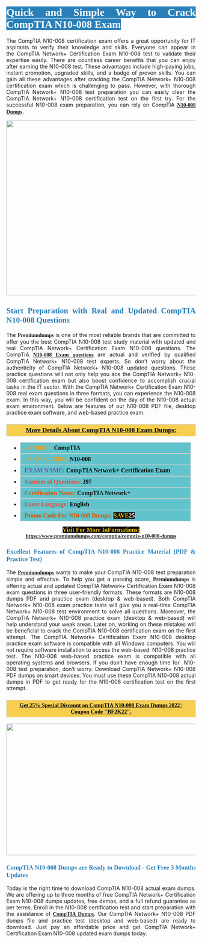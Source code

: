 <h1 style="text-align: justify;"><span style="color:#ffffff;"><span style="font-family:Georgia,serif;"><strong><span style="background-color:#2980b9;">Quick and Simple Way to Crack CompTIA N10-008 Exam</span></strong></span></span></h1>

<p style="text-align: justify;">The CompTIA N10-008 certification exam offers a great opportunity for IT aspirants to verify their knowledge and skills. Everyone can appear in the CompTIA Network+ Certification Exam N10-008 test to validate their expertise easily. There are countless career benefits that you can enjoy after earning the N10-008 test. These advantages include high-paying jobs, instant promotion, upgraded skills, and a badge of proven skills. You can gain all these advantages after cracking the CompTIA Network+ N10-008 certification exam which is challenging to pass. However, with thorough CompTIA Network+ N10-008 test preparation you can easily clear the CompTIA Network+ N10-008 certification test on the first try. For the successful N10-008 exam preparation, you can rely on CompTIA <span style="font-family:Georgia,serif;"><strong><a href="https://www.premiumdumps.com/comptia/comptia-n10-008-dumps">N10-008 Dumps</a></strong></span>.</p>

<p style="text-align: center;"><a href="https://www.premiumdumps.com/comptia/comptia-n10-008-dumps"><img alt="" src="https://i.imgur.com/KJGzbJ2.jpeg" style="width: 700px; height: 465px;" /></a></p>

<h2 style="text-align: justify;"><span style="color:#2980b9;"><span style="font-family:Georgia,serif;"><strong>Start Preparation with Real and Updated CompTIA N10-008 Questions</strong></span></span></h2>

<p style="text-align: justify;">The <span style="font-size:14px;"><span style="font-family:Georgia,serif;"><strong>Premiumdumps</strong></span></span> is one of the most reliable brands that are committed to offer you the best CompTIA N10-008 test study material with updated and real CompTIA Network+ Certification Exam N10-008 questions. The CompTIA <span style="font-family:Georgia,serif;"><strong><a href="https://www.premiumdumps.com/comptia/comptia-n10-008-dumps">N10-008 Exam questions</a></strong></span> are actual and verified by qualified CompTIA Network+ N10-008 test experts. So don’t worry about the authenticity of CompTIA Network+ N10-008 updated questions. These practice questions will not only help you ace the CompTIA Network+ N10-008 certification exam but also boost confidence to accomplish crucial tasks in the IT sector. With the CompTIA Network+ Certification Exam N10-008 real exam questions in three formats, you can experience the N10-008 exam. In this way, you will be confident on the day of the N10-008 actual exam environment. Below are features of our N10-008 PDF file, desktop practice exam software, and web-based practice exam.</p>

<h3 style="background: #f7ce50; border: 1px solid rgb(204, 204, 204); padding: 5px 10px; text-align: center;"><span style="font-family:Georgia,serif;"><u><u><span style="color:#000000;"><span style="font-size:11pt"><span style="line-height:normal"><b><span style="font-size:13.0pt"><span cambria="">More Details About CompTIA N10-008 Exam Dumps:</span></span></b></span></span></span></u></u></span></h3>

<ul>
	<li style="margin:0cm 10pt">
	<div style="background:#61c4cd; border: 1px solid rgb(204, 204, 204); padding: 5px 10px; text-align: justify;"><span style="font-family:Georgia,serif;"><span style="font-size:11pt"><span style="line-height:normal"><b><span style="font-size:12.0pt"><span new="" roman="" times=""><span style="color:#f39c12;">VENDOR:</span> <span style="color:#000000;">CompTIA</span></span></span></b></span></span></span></div>
	</li>
	<li style="margin:0cm 10pt">
	<div style="background: #61c4cd; border: 1px solid rgb(204, 204, 204); padding: 5px 10px; text-align: justify;"><span style="font-family:Georgia,serif;"><span style="font-size:11pt"><span style="line-height:normal"><b><span style="font-size:12.0pt"><span new="" roman="" times=""><span style="color:#f39c12;">EXAM CCODE:</span> <span style="color:#000000;">N10-008</span></span></span></b></span></span></span></div>
	</li>
	<li style="margin:0cm 10pt">
	<div style="background: #61c4cd; border: 1px solid rgb(204, 204, 204); padding: 5px 10px; text-align: justify;"><span style="font-family:Georgia,serif;"><span style="font-size:11pt"><span style="line-height:normal"><b><span style="font-size:12.0pt"><span new="" roman="" times=""><span style="color:#8e44ad;">EXAM NAME:</span> <span style="color:#000000;">CompTIA Network+ Certification Exam</span></span></span></b></span></span></span></div>
	</li>
	<li style="margin:0cm 10pt">
	<div style="background: #61c4cd; border: 1px solid rgb(204, 204, 204); padding: 5px 10px;"><span style="font-family:Georgia,serif;"><span style="font-size:11pt"><span style="line-height:normal"><b><span style="font-size:12.0pt"><span new="" roman="" times=""><span style="color:#e74c3c;">Number of Questions:</span><span style="color:#000000;"><span style="color:#f1c40f;"> </span>397</span></span></span></b></span></span></span></div>
	</li>
	<li style="margin:0cm 10pt">
	<div style="background: #61c4cd; border: 1px solid rgb(204, 204, 204); padding: 5px 10px; text-align: justify;"><span style="font-family:Georgia,serif;"><span style="font-size:11pt"><span style="line-height:normal"><b><span style="font-size:12.0pt"><span new="" roman="" times=""><span style="color:#d35400;">Certification Name:</span> CompTIA Network+</span></span></b></span></span></span></div>
	</li>
	<li style="margin:0cm 10pt">
	<div style="background: #61c4cd; border: 1px solid rgb(204, 204, 204); padding: 5px 10px; text-align: justify;"><span style="font-family:Georgia,serif;"><span style="font-size:11pt"><span style="line-height:normal"><b><span style="font-size:12.0pt"><span new="" roman="" times=""><span style="color:#e74c3c;">Exam Language:</span> <span style="color:#000000;">English</span></span></span></b></span></span></span></div>
	</li>
	<li style="margin:0cm 10pt">
	<div style="background: #61c4cd; border: 1px solid rgb(204, 204, 204); padding: 5px 10px;"><span style="font-family:Georgia,serif;"><span style="font-size:11pt"><span style="line-height:normal"><b><span style="font-size:12.0pt"><span new="" roman="" times=""><span style="color:#d35400;">Promo Code For N10-008 Dumps:</span><span style="color:#f1c40f;"> <span style="background-color:#000000;">SAVE</span></span><span style="color:#ffffff;"><span style="background-color:#000000;">25</span></span></span></span></b></span></span></span></div>
	</li>
</ul>

<p style="text-align: center;"><span style="font-family:Georgia,serif;"><strong><span style="font-size:16px;"><span style="color:#f1c40f;"><span style="background-color:#000000;">Visit For More InFormations:</span></span></span> <a href="https://www.premiumdumps.com/comptia/comptia-n10-008-dumps">https://www.premiumdumps.com/comptia/comptia-n10-008-dumps</a></strong></span></p>

<h3 style="text-align: justify;"><span style="color:#2980b9;"><span style="font-family:Georgia,serif;"><strong><strong><strong>Excellent Features of CompTIA N10-008 Practice Material (PDF & Practice Test)</strong></strong></strong></span></span></h3>

<p style="text-align: justify;">The <a href="https://www.premiumdumps.com/"><span style="font-size:14px;"><span style="font-family:Georgia,serif;"><strong>Premiumdumps</strong></span></span></a> wants to make your CompTIA N10-008 test preparation simple and effective. To help you get a passing score, <span style="font-size:14px;"><span style="font-family:Georgia,serif;"><strong>Premiumdumps </strong></span></span>is offering actual and updated CompTIA Network+ Certification Exam N10-008 exam questions in three user-friendly formats. These formats are N10-008 dumps PDF and practice exam (desktop & web-based). Both CompTIA Network+ N10-008 exam practice tests will give you a real-time CompTIA Network+ N10-008 test environment to solve all questions. Moreover, the CompTIA Network+ N10-008 practice exam (desktop & web-based) will help understand your weak areas. Later on, working on these mistakes will be beneficial to crack the CompTIA N10-008 certification exam on the first attempt. The CompTIA Network+ Certification Exam N10-008 desktop practice exam software is compatible with all Windows computers. You will not require software installation to access the web-based  N10-008 practice test. The N10-008 web-based practice exam is compatible with all operating systems and browsers. If you don’t have enough time for  N10-008 test preparation, don’t worry. Download CompTIA Network+ N10-008 PDF dumps on smart devices. You must use these CompTIA N10-008 actual dumps in PDF to get ready for the N10-008 certification test on the first attempt.</p>

<h3 style="background: rgb(247, 206, 80); border: 1px solid rgb(204, 204, 204); padding: 5px 10px; text-align: center;"><span style="font-family:Georgia,serif;"><u><span style="color:#000000;"><span style="font-size:11pt;"><span style="line-height:normal;"><b><span cambria="">Get 25% Special Discount on CompTIA N10-008 Exam Dumps 2022 | Coupon Code "BF2K22".</span></b></span></span></span></u></span></h3>

<p style="text-align: center;"><strong><strong><a href="https://www.premiumdumps.com/comptia/comptia-n10-008-dumps"><img alt="" src="https://i.imgur.com/F18GQwv.jpeg" style="width: 700px; height: 350px;" /></a></strong></strong></p>

<h3 style="text-align: justify;"><strong><span style="color:#2980b9;"><span style="font-family:Georgia,serif;"><strong><strong><strong>CompTIA N10-008 Dumps are Ready to Download - Get Free 3 Months Updates</strong></strong></strong></span></span></strong></h3>

<p style="text-align: justify;">Today is the right time to download CompTIA N10-008 actual exam dumps. We are offering up to three months of free CompTIA Network+ Certification Exam N10-008 dumps updates, free demos, and a full refund guarantee as per terms. Enroll in the N10-008 certification test and start preparation with the assistance of <span style="font-family:Georgia,serif;"><strong><a href="https://www.premiumdumps.com/comptia-exam-dumps">CompTIA Dumps</a></strong></span>. Our CompTIA Network+ N10-008 PDF dumps file and practice test (desktop and web-based) are ready to download. Just pay an affordable price and get CompTIA Network+ Certification Exam N10-008 updated exam dumps today.</p>

